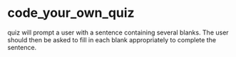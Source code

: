 # code_your_own_quiz
quiz will prompt a user with a sentence containing several blanks. The user should then be asked to fill in each blank appropriately to complete the sentence. 
